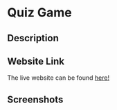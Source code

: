 # Quiz Game

## Description

## Website Link
The live website can be found [here!](https://alecryanhunter.github.io/Quiz-Game/)

## Screenshots
